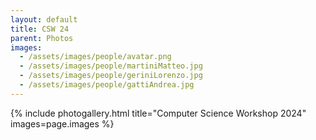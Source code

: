 ```yaml
---
layout: default
title: CSW 24
parent: Photos
images:
  - /assets/images/people/avatar.png
  - /assets/images/people/martiniMatteo.jpg
  - /assets/images/people/geriniLorenzo.jpg
  - /assets/images/people/gattiAndrea.jpg
---
```


{% include photogallery.html
    title="Computer Science Workshop 2024"
    images=page.images %}
